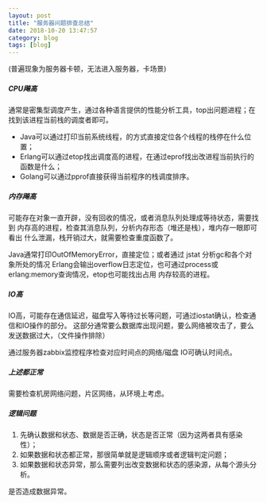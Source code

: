 ```yaml
---
layout: post
title: "服务器问题排查总结"
date: 2018-10-20 13:47:57
category: blog
tags: [blog]
---
```


(普遍现象为服务器卡顿，无法进入服务器，卡场景)

<div class="divider"></div>

##### CPU飚高
通常是密集型调度产生，通过各种语言提供的性能分析工具，top出问题进程；在找到该进程当前栈的调度者即可。
* Java可以通过打印当前系统线程，的方式直接定位各个线程的栈停在什么位置；
* Erlang可以通过etop找出调度高的进程，在通过eprof找出改进程当前执行的函数是什么；
* Golang可以通过pprof直接获得当前程序的栈调度排序。

##### 内存飚高
可能存在对象一直开辟，没有回收的情况，或者消息队列处理成等待状态，需要找到
内存高的进程，检查其消息队列，分析内存形态（堆还是栈），堆内存一眼即可看出
什么泄漏，栈开销过大，就需要检查重度函数了。

Java通常打印OutOfMemoryError，直接定位；或者通过 jstat 分析gc和各个对象所处的情况
Erlang会输出overflow日志定位，也可通过process或erlang:memory查询情况，etop也可能找出占用
内存较高的进程。

##### IO高
IO高，可能存在通信延迟，磁盘写入等待过长等问题，可通过iostat确认，检查通信和IO操作的部分。
这部分通常要么数据库出现问题，要么网络被攻击了，要么发送数据过大，（文件操作排除）

通过服务器zabbix监控程序检查对应时间点的网络/磁盘 IO可确认时间点。

##### 上述都正常
需要检查机房网络问题，片区网络，从环境上考虑。

##### 逻辑问题
1. 先确认数据和状态、数据是否正确，状态是否正常（因为这两者具有感染性）；
2. 如果数据和状态都正常，那很简单就是逻辑顺序或者逻辑判定问题；
3. 如果数据和状态异常，那么需要列出改变数据和状态的感染源，从每个源头分析。

是否造成数据异常。